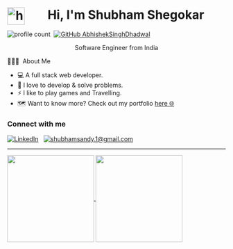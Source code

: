 
### <h1 align="center">Hi, I'm Shubham Shegokar<img alt="handwavegif" src="https://user-images.githubusercontent.com/39513876/112366216-8cfe7400-8cfe-11eb-8116-7d3dbae20e97.gif" width='40' align="left"/> </h1> 
![profile count](https://komarev.com/ghpvc/?username=ShubhamShegokar1&color=red)&nbsp;
[![GitHub AbhishekSinghDhadwal](https://img.shields.io/github/followers/ShubhamShegokar1?label=follow&style=social)](https://github.com/AbhishekSinghDhadwal)&nbsp;

<p align="center">Software Engineer from India</p>


 👨🏻‍💻 &nbsp;About Me
-   💻 A full stack web developer.
-   🌱 I love to develop & solve problems. <br/>
-   ⚡ I like to play games and Travelling. <br/>
-   🗺️ Want to know more? Check out my portfolio <a target="_blank" href="https://shubham-shegokar.netlify.app/">here 🌐</a> <br/>


<h3 align="left">Connect with me</h3>
<a href="https://www.linkedin.com/in/shubham-shegokar/"><img alt="LinkedIn" src="https://img.shields.io/badge/linkedin%20-%230077B5.svg?&style=flat&logo=linkedin&logoColor=white"/></a> &nbsp;
<a href="https://mail.google.com/mail/u/0/?fs=1&tf=cm&to=shubhamsandy.1@gmail.com"><img alt="shubhamsandy.1@gmail.com" src="https://img.shields.io/badge/shubhamsandy.1@gmail.com-D14836?style=flat&logo=gmail&logoColor=white" /></a> &nbsp;

---

<a href="https://github.com/bloedboemmel">
  <img align="center" src="https://letstrys-bloedboemmel.vercel.app/api/?username=ShubhamShegokar1&show_icons=true&theme=radical" height="200"/>
  
</a>

<a href="https://github.com/bloedboemmel">
  <img align="center" src="https://letstrys-bloedboemmel.vercel.app/api/top-langs/?username=ShubhamShegokar1&theme=radical"  height="200"/>
</a>

